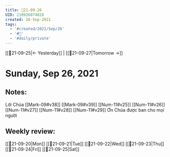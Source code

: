 ```yaml
---
title: 📝21-09-26
UID: 210926074028
created: 26-Sep-2021
tags:
  - '#created/2021/Sep/26'
  - '#📅'
  - '#daily/private'
---
```

[[📝21-09-25|<- Yesterday]] | [[📝21-09-27|Tomorrow ->]]
# Sunday, Sep 26, 2021

## Notes:
Lời Chúa
[[Mark-09#v38]] [[Mark-09#v39]]
[[Num-11#v25]] [[Num-11#v26]] [[Num-11#v27]] [[Num-11#v28]] [[Num-11#v29]]
Ơn Chúa được ban cho mọi người

## Weekly review:
[[📝21-09-20|Mon]]
[[📝21-09-21|Tue]]
[[📝21-09-22|Wed]]
[[📝21-09-23|Thu]]
[[📝21-09-24|Fri]]
[[📝21-09-25|Sat]]
